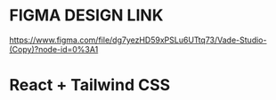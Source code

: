 # FIGMA DESIGN LINK

https://www.figma.com/file/dg7yezHD59xPSLu6UTtq73/Vade-Studio-(Copy)?node-id=0%3A1

# React + Tailwind CSS
